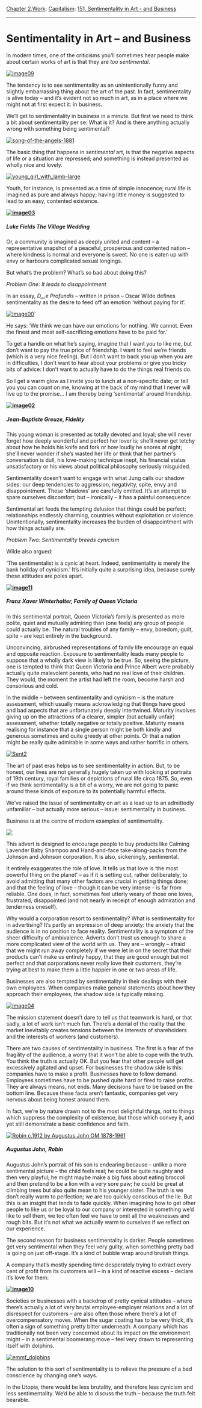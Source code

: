 [Chapter 2.Work](https://www.theschooloflife.com/thebookoflife/category/work/): [Capitalism](https://www.theschooloflife.com/thebookoflife/category/work/capitalism/): [151. Sentimentality in Art - and Business](https://www.theschooloflife.com/thebookoflife/sentimentality-in-art-and-business/)

* * *

# Sentimentality in Art – and Business

In modern times, one of the criticisms you’ll sometimes hear people make about certain works of art is that they are _too sentimental_.

[![image09](https://www.theschooloflife.com/thebookoflife/wp-content/uploads/2015/09/image09.jpg)](http://www.thebookoflife.org/wp-content/uploads/2015/09/image09.jpg)

The tendency is to see sentimentality as an unintentionally funny and slightly embarrassing thing about the art of the past. In fact, sentimentality is alive today – and it’s evident not so much in art, as in a place where we might not at first expect it: in business.

We’ll get to sentimentality in business in a minute. But first we need to think a bit about sentimentality per se: What is it? And is there anything actually wrong with something being sentimental?

[![song-of-the-angels-1881](https://www.theschooloflife.com/thebookoflife/wp-content/uploads/2015/09/song-of-the-angels-1881.jpg)](http://www.thebookoflife.org/wp-content/uploads/2015/09/song-of-the-angels-1881.jpg)

The basic thing that happens in _sentimental_ art, is that the negative aspects of life or a situation are repressed; and something is instead presented as wholly nice and lovely.

[![young_girl_with_lamb-large](https://www.theschooloflife.com/thebookoflife/wp-content/uploads/2015/09/young_girl_with_lamb-large.jpg)](http://www.thebookoflife.org/wp-content/uploads/2015/09/young_girl_with_lamb-large.jpg)

Youth, for instance, is presented as a time of simple innocence; rural life is imagined as pure and always happy; having little money is suggested to lead to an easy, contented existence.

**[![image03](https://www.theschooloflife.com/thebookoflife/wp-content/uploads/2015/09/image03.jpg)](http://www.thebookoflife.org/wp-content/uploads/2015/09/image03.jpg)**

##### **Luke Fields**  **_The Village Wedding_**

Or, a community is imagined as deeply united and content – a representative snapshot of a peaceful, prosperous and contented nation – where kindness is normal and everyone is sweet. No one is eaten up with envy or harbours complicated sexual longings.

But what’s the problem? What’s so bad about doing this?

_Problem One: It leads to disappointment_

In an essay, _D__e Profundis_ – written in prison – Oscar Wilde defines sentimentality as the desire to feed off an emotion ‘without paying for it’.

[![image00](https://www.theschooloflife.com/thebookoflife/wp-content/uploads/2015/09/image001.jpg)](http://www.thebookoflife.org/wp-content/uploads/2015/09/image001.jpg)`

He says: ‘We think we can have our emotions for nothing. We cannot. Even the finest and most self-sacrificing emotions have to be paid for.’

To get a handle on what he’s saying, imagine that I want you to like me, but don’t want to pay the true price of friendship. I want to feel we’re friends (which is a very nice feeling). But I don’t want to back you up when you are in difficulties, I don’t want to hear about your problems or give you tricky bits of advice: I don’t want to actually have to do the things real friends do.

So I get a warm glow as I invite you to lunch at a non-specific date; or tell you you can count on me, knowing at the back of my mind that I never will live up to the promise… I am thereby being ‘sentimental’ around friendship.

**[![image02](https://www.theschooloflife.com/thebookoflife/wp-content/uploads/2015/09/image02.jpg)](http://www.thebookoflife.org/wp-content/uploads/2015/09/image02.jpg)**

##### Jean-Baptiste Greuze, _Fidelity_

This young woman is presented as totally devoted and loyal; she will never forget how deeply wonderful and perfect her lover is; she’ll never get tetchy about how he holds his knife and fork or how loudly he snores at night; she’ll never wonder if she’s wasted her life or think that her partner’s conversation is dull, his love-making technique inept, his financial status unsatisfactory or his views about political philosophy seriously misguided.

Sentimentality doesn’t want to engage with what Jung calls our shadow sides: our deep tendencies to aggression, negativity, spite, envy and disappointment. These ‘shadows’ are carefully omitted. It’s an attempt to spare ourselves discomfort; but – ironically – it has a painful consequence:

Sentimental art feeds the tempting delusion that things could be perfect: relationships endlessly charming, countries without exploitation or violence. Unintentionally, sentimentality increases the burden of disappointment with how things actually are.

_Problem Two: Sentimentality breeds cynicism_

Wilde also argued:

‘The sentimentalist is a cynic at heart. Indeed, sentimentality is merely the bank holiday of cynicism.’ It’s initially quite a surprising idea, because surely these attitudes are poles apart.

**[![image11](https://www.theschooloflife.com/thebookoflife/wp-content/uploads/2015/09/image11.jpg)](http://www.thebookoflife.org/wp-content/uploads/2015/09/image11.jpg)**

##### Franz Xaver Winterhalter, _Family of Queen Victoria_

In this sentimental portrait, Queen Victoria’s family is presented as more polite, quiet and mutually admiring than (one feels) any group of people could actually be. The natural troubles of any family – envy, boredom, guilt, spite – are kept entirely in the background.

Unconvincing, airbrushed representations of family life encourage an equal and opposite reaction. Exposure to sentimentality leads many people to suppose that a wholly dark view is likely to be true. So, seeing the picture, one is tempted to think that Queen Victoria and Prince Albert were probably actually quite malevolent parents, who had no real love of their children. They would, the moment the artist had left the room, become harsh and censorious and cold.

In the middle – between sentimentality&nbsp;and cynicism – is the mature assessment, which usually means acknowledging that things have good and bad aspects that are unfortunately deeply intertwined. Maturity involves giving up on the attractions of a clearer, simpler (but actually unfair) assessment, whether totally negative or totally positive. Maturity means realising for instance that a single person might be both kindly and generous sometimes and quite greedy at other points. Or that a nation might be really quite admirable in some ways and rather horrific in others.

[![Sent2](https://www.theschooloflife.com/thebookoflife/wp-content/uploads/2015/09/Sent2.png)](http://www.thebookoflife.org/wp-content/uploads/2015/09/Sent2.png)

The art of past eras helps us to see sentimentality in action. But, to be honest, our lives are not generally hugely taken up with looking at portraits of 19th century, royal families or depictions of rural life circa 1875. So, even if we think sentimentality is a bit of a worry, we are not going to panic around these kinds of exposure to its potentially harmful effects.&nbsp;

We’ve raised the issue of sentimentality on art as a lead up to an admittedly unfamiliar – but actually more serious – issue: sentimentality in business.

Business is at the centre of modern examples of sentimentality.

![](http://ecobabymamadrama.com/wp-content/uploads/2013/05/JJ-Campaign-Manifesto.jpg)

This advert is designed to encourage people to buy products like Calming Lavender Baby Shampoo and Hand-and-face take-along-packs from the Johnson and Johnson corporation. It is also, sickeningly, sentimental.

It entirely exaggerates the role of love. It tells us that love is ‘the most powerful thing on the planet’ – as if it is setting out, rather deliberately, to avoid admitting that many other factors are crucial in getting things done; and that the feeling of love – though it can be very intense – is far from reliable. One does, in fact, sometimes feel utterly weary of those one loves, frustrated, disappointed (and not nearly in receipt of enough admiration and tenderness oneself).

Why would a corporation resort to sentimentality? What is sentimentality for in advertising? It’s partly an expression of deep anxiety: the anxiety that the audience is in no position to face reality. Sentimentality is a symptom of the sheer difficulty of ambivalence. Adverts don’t trust us enough to share a more complicated view of the world with us. They are – wrongly – afraid that we might run away completely if we were let in on the secret that their products can’t make us entirely happy, that they are good enough but not perfect and that corporations never really love their customers, they’re trying at best to make them a little happier in one or two areas of life.

Businesses are also tempted by sentimentality in their dealings with their own employees. When companies make general statements about how they approach their employees, the shadow side is typically missing.

[![image04](https://www.theschooloflife.com/thebookoflife/wp-content/uploads/2015/09/image041.png)](http://www.thebookoflife.org/wp-content/uploads/2015/09/image041.png)

The mission statement doesn’t dare to tell us that teamwork is hard, or that sadly, a lot of work isn’t much fun. There’s a denial of the reality that the market inevitably creates tensions between the interests of shareholders and the interests of workers (and customers).&nbsp;

There are two causes of sentimentality in business. The first is a fear of the fragility of the audience, a worry that it won’t be able to cope with the truth. You think the truth is actually OK. But you fear that other people will get excessively agitated and upset. For businesses the shadow side is this: companies have to make a profit. Businesses have to follow demand. Employees sometimes have to be pushed quite hard or fired to raise profits. They are always means, not ends. Many decisions have to be based on the bottom line. Because these facts aren’t fantastic, companies get very nervous about being honest around them.

In fact, we’re by nature drawn not to the most delightful things, not to things which suppress the complexity of existence, but those which convey it, and yet still demonstrate a basic confidence and faith.

[![Robin c.1912 by Augustus John OM 1878-1961](https://www.theschooloflife.com/thebookoflife/wp-content/uploads/2015/09/N03523_10.jpg)](http://www.thebookoflife.org/wp-content/uploads/2015/09/N03523_10.jpg)

##### **Augustus John,_&nbsp;Robin&nbsp;_**

Augustus John’s portrait of his son is endearing because – unlike a more sentimental picture – the child feels real; he could be quite naughty and then very playful; he might maybe make a big fuss about eating broccoli and then pretend to be a lion with a very sore paw; he could be great at climbing trees but also quite mean to his younger sister. The truth is we don’t really warm to perfection; we are too quickly conscious of the lie. But this is an insight that tends to fade quickly. When imagining how to get other people to like us or be loyal to our company or interested in something we’d like to sell them, we too often feel we have to omit all the weaknesses and rough bits. But it’s not what we actually warm to ourselves if we reflect on our experience.

The second reason for business sentimentality is darker. People sometimes get very sentimental when they feel very guilty, when something pretty bad is going on just off-stage. It’s a kind of bubble wrap around brutish things.

A company that’s mostly spending time desperately trying to extract every cent of profit from its customers will – in a kind of reactive excess – declare it’s love for them:

**[![image10](https://www.theschooloflife.com/thebookoflife/wp-content/uploads/2015/09/image10.png)](http://www.thebookoflife.org/wp-content/uploads/2015/09/image10.png)**

Societies or businesses with a backdrop of pretty cynical attitudes – where there’s actually a lot of very brutal employee-employer relations and a lot of disrespect for customers – are also often those where there’s a lot of overcompensatory moves. When the sugar coating has to be very thick, it’s often a sign of something pretty bitter underneath. A company which has traditionally not been very concerned about its impact on the environment might – in a sentimental boomerang move – feel very drawn to representing itself with dolphins.

[![emmf_dolphins](https://www.theschooloflife.com/thebookoflife/wp-content/uploads/2015/09/emmf_dolphins1.jpg)](http://www.thebookoflife.org/wp-content/uploads/2015/09/emmf_dolphins1.jpg)&nbsp;

The solution to this sort of sentimentality is to relieve the pressure of a bad conscience by changing one’s ways.

In the Utopia, there would be less brutality, and therefore less cynicism and less sentimentality. We’d be able to discuss the truth – because the truth felt bearable.
